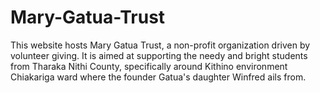 # Mary-Gatua-Trust
This website hosts Mary Gatua Trust, a non-profit organization driven by volunteer giving. It is aimed at supporting the needy and bright students from Tharaka Nithi County, specifically around Kithino environment Chiakariga ward where the founder Gatua's daughter  Winfred ails from.
